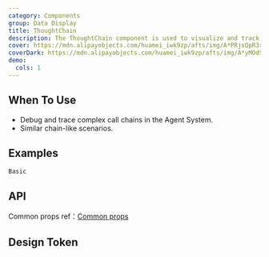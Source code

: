 ```yaml
---
category: Components
group: Data Display
title: ThoughtChain
description: The ThoughtChain component is used to visualize and track the call chain of Actions and Tools invoked by an Agent. 
cover: https://mdn.alipayobjects.com/huamei_iwk9zp/afts/img/A*PRjsQpR3rCwAAAAAAAAAAAAADgCCAQ/original
coverDark: https://mdn.alipayobjects.com/huamei_iwk9zp/afts/img/A*yMOdSIMsA8UAAAAAAAAAAAAADgCCAQ/original
demo:
  cols: 1
---
```


## When To Use

- Debug and trace complex call chains in the Agent System.
- Similar chain-like scenarios.

## Examples

<!-- prettier-ignore -->
<code src="./demo/basic.tsx">Basic</code>

## API

Common props ref：[Common props](/docs/react/common-props)

## Design Token

<ComponentTokenTable component="ThoughtChain"></ComponentTokenTable>
